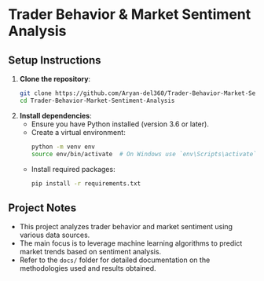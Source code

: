 # Trader Behavior & Market Sentiment Analysis

## Setup Instructions
1. **Clone the repository**:
   ```bash
   git clone https://github.com/Aryan-del360/Trader-Behavior-Market-Sentiment-Analysis.git
   cd Trader-Behavior-Market-Sentiment-Analysis
   ```
2. **Install dependencies**:
   - Ensure you have Python installed (version 3.6 or later).
   - Create a virtual environment:
     ```bash
     python -m venv env
     source env/bin/activate  # On Windows use `env\Scripts\activate`
     ```
   - Install required packages:
     ```bash
     pip install -r requirements.txt
     ```

## Project Notes
- This project analyzes trader behavior and market sentiment using various data sources.
- The main focus is to leverage machine learning algorithms to predict market trends based on sentiment analysis.
- Refer to the `docs/` folder for detailed documentation on the methodologies used and results obtained.